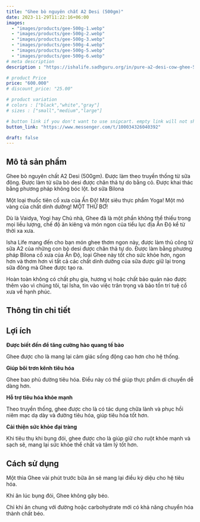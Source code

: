 ```yaml
---
title: "Ghee bò nguyên chất A2 Desi (500gm)"
date: 2023-11-29T11:22:16+06:00
images: 
  - "images/products/gee-500g-1.webp"
  - "images/products/gee-500g-2.webp"
  - "images/products/gee-500g-3.webp"
  - "images/products/gee-500g-4.webp"
  - "images/products/gee-500g-5.webp"
  - "images/products/gee-500g-6.webp"
# meta description
description : "https://ishalife.sadhguru.org/in/pure-a2-desi-cow-ghee-500gm-made-traditionally-from-curd-made-from-grass-fed-free-grazing-desi-cows-milk-extracted-using-non-exploitative-methods-bilona-ghee"

# product Price
price: "600.000"
# discount_price: "25.00"

# product variation
# colors : ["black","white","gray"]
# sizes : ["small","medium","large"]

# button link if you don't want to use snipcart. empty link will not show button
button_link: "https://www.messenger.com/t/100034326040392"

draft: false
---
```

<b><h2>Mô tả sản phẩm</h2></b>

Ghee bò nguyên chất A2 Desi (500gm). Được làm theo truyền thống từ sữa đông. Được làm từ sữa bò desi được chăn thả tự do bằng cỏ. Được khai thác bằng phương pháp không bóc lột. bơ sữa Bilona

Một loại thuốc tiên cổ xưa của Ấn Độ! Một siêu thực phẩm Yoga! Một mỏ vàng của chất dinh dưỡng! MỘT THỨ BƠ!

Dù là Vaidya, Yogi hay Chủ nhà, Ghee đã là một phần không thể thiếu trong mọi liều lượng, chế độ ăn kiêng và món ngon của tiểu lục địa Ấn Độ kể từ thời xa xưa.

Isha Life mang đến cho bạn món ghee thơm ngon này, được làm thủ công từ sữa A2 của những con bò desi được chăn thả tự do. Được làm bằng phương pháp Bilona cổ xưa của Ấn Độ, loại Ghee này tốt cho sức khỏe hơn, ngon hơn và thơm hơn vì tất cả các chất dinh dưỡng của sữa được giữ lại trong sữa đông mà Ghee được tạo ra.

Hoàn toàn không có chất phụ gia, hương vị hoặc chất bảo quản nào được thêm vào vì chúng tôi, tại Isha, tin vào việc trân trọng và bảo tồn trí tuệ cổ xưa về hạnh phúc.

<b><h2>Thông tin chi tiết</h2></b>

<b><h2>Lợi ích</h2></b>

<b>Được biết đến để tăng cường hào quang tế bào</b>

Ghee được cho là mang lại cảm giác sống động cao hơn cho hệ thống.

<b>Giúp bôi trơn kênh tiêu hóa</b>

Ghee bao phủ đường tiêu hóa. Điều này có thể giúp thực phẩm di chuyển dễ dàng hơn.

<b>Hỗ trợ tiêu hóa khỏe mạnh</b>

Theo truyền thống, ghee được cho là có tác dụng chữa lành và phục hồi niêm mạc dạ dày và đường tiêu hóa, giúp tiêu hóa tốt hơn.

<b>Cải thiện sức khỏe đại tràng</b>

Khi tiêu thụ khi bụng đói, ghee được cho là giúp giữ cho ruột khỏe mạnh và sạch sẽ, mang lại sức khỏe thể chất và tâm lý tốt hơn.

<b><h2>Cách sử dụng</h2></b>

Một thìa Ghee vài phút trước bữa ăn sẽ mang lại điều kỳ diệu cho hệ tiêu hóa.

Khi ăn lúc bụng đói, Ghee không gây béo.

Chỉ khi ăn chung với đường hoặc carbohydrate mới có khả năng chuyển hóa thành chất béo.

